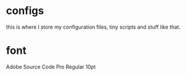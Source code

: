 # configs
this is where I store my configuration files, tiny scripts and stuff like that.

# font

Adobe Source Code Pro Regular 10pt
